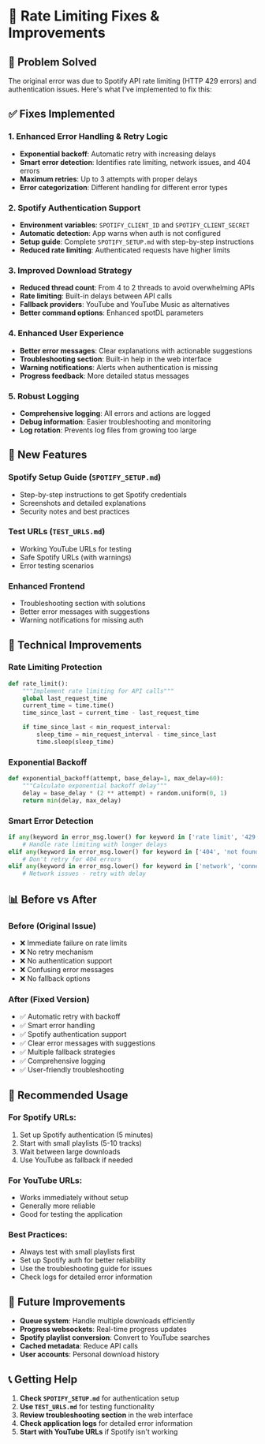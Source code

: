 # 🔧 Rate Limiting Fixes & Improvements

## 🎯 Problem Solved

The original error was due to Spotify API rate limiting (HTTP 429 errors) and authentication issues. Here's what I've implemented to fix this:

## ✅ Fixes Implemented

### 1. **Enhanced Error Handling & Retry Logic**

- **Exponential backoff**: Automatic retry with increasing delays
- **Smart error detection**: Identifies rate limiting, network issues, and 404 errors
- **Maximum retries**: Up to 3 attempts with proper delays
- **Error categorization**: Different handling for different error types

### 2. **Spotify Authentication Support**

- **Environment variables**: `SPOTIFY_CLIENT_ID` and `SPOTIFY_CLIENT_SECRET`
- **Automatic detection**: App warns when auth is not configured
- **Setup guide**: Complete `SPOTIFY_SETUP.md` with step-by-step instructions
- **Reduced rate limiting**: Authenticated requests have higher limits

### 3. **Improved Download Strategy**

- **Reduced thread count**: From 4 to 2 threads to avoid overwhelming APIs
- **Rate limiting**: Built-in delays between API calls
- **Fallback providers**: YouTube and YouTube Music as alternatives
- **Better command options**: Enhanced spotDL parameters

### 4. **Enhanced User Experience**

- **Better error messages**: Clear explanations with actionable suggestions
- **Troubleshooting section**: Built-in help in the web interface
- **Warning notifications**: Alerts when authentication is missing
- **Progress feedback**: More detailed status messages

### 5. **Robust Logging**

- **Comprehensive logging**: All errors and actions are logged
- **Debug information**: Easier troubleshooting and monitoring
- **Log rotation**: Prevents log files from growing too large

## 🚀 New Features

### **Spotify Setup Guide** (`SPOTIFY_SETUP.md`)

- Step-by-step instructions to get Spotify credentials
- Screenshots and detailed explanations
- Security notes and best practices

### **Test URLs** (`TEST_URLS.md`)

- Working YouTube URLs for testing
- Safe Spotify URLs (with warnings)
- Error testing scenarios

### **Enhanced Frontend**

- Troubleshooting section with solutions
- Better error messages with suggestions
- Warning notifications for missing auth

## 🔧 Technical Improvements

### **Rate Limiting Protection**

```python
def rate_limit():
    """Implement rate limiting for API calls"""
    global last_request_time
    current_time = time.time()
    time_since_last = current_time - last_request_time

    if time_since_last < min_request_interval:
        sleep_time = min_request_interval - time_since_last
        time.sleep(sleep_time)
```

### **Exponential Backoff**

```python
def exponential_backoff(attempt, base_delay=1, max_delay=60):
    """Calculate exponential backoff delay"""
    delay = base_delay * (2 ** attempt) + random.uniform(0, 1)
    return min(delay, max_delay)
```

### **Smart Error Detection**

```python
if any(keyword in error_msg.lower() for keyword in ['rate limit', '429', 'too many requests']):
    # Handle rate limiting with longer delays
elif any(keyword in error_msg.lower() for keyword in ['404', 'not found', 'invalid']):
    # Don't retry for 404 errors
elif any(keyword in error_msg.lower() for keyword in ['network', 'connection', 'timeout']):
    # Network issues - retry with delay
```

## 📊 Before vs After

### **Before (Original Issue)**

- ❌ Immediate failure on rate limits
- ❌ No retry mechanism
- ❌ No authentication support
- ❌ Confusing error messages
- ❌ No fallback options

### **After (Fixed Version)**

- ✅ Automatic retry with backoff
- ✅ Smart error handling
- ✅ Spotify authentication support
- ✅ Clear error messages with suggestions
- ✅ Multiple fallback strategies
- ✅ Comprehensive logging
- ✅ User-friendly troubleshooting

## 🎯 Recommended Usage

### **For Spotify URLs:**

1. Set up Spotify authentication (5 minutes)
2. Start with small playlists (5-10 tracks)
3. Wait between large downloads
4. Use YouTube as fallback if needed

### **For YouTube URLs:**

- Works immediately without setup
- Generally more reliable
- Good for testing the application

### **Best Practices:**

- Always test with small playlists first
- Set up Spotify auth for better reliability
- Use the troubleshooting guide for issues
- Check logs for detailed error information

## 🔮 Future Improvements

- **Queue system**: Handle multiple downloads efficiently
- **Progress websockets**: Real-time progress updates
- **Spotify playlist conversion**: Convert to YouTube searches
- **Cached metadata**: Reduce API calls
- **User accounts**: Personal download history

## 📞 Getting Help

1. **Check `SPOTIFY_SETUP.md`** for authentication setup
2. **Use `TEST_URLS.md`** for testing functionality
3. **Review troubleshooting section** in the web interface
4. **Check application logs** for detailed error information
5. **Start with YouTube URLs** if Spotify isn't working
